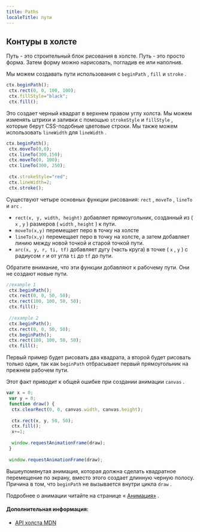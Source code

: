 ```yaml
---
title: Paths
localeTitle: пути
---
```

## Контуры в холсте

Путь - это строительный блок рисования в холсте. Путь - это просто форма. Затем форму можно нарисовать, погладив ее или наполнив.

Мы можем создавать пути использования с `beginPath` , `fill` и `stroke` .

```js
ctx.beginPath(); 
 ctx.rect(0, 0, 100, 100); 
 ctx.fillStyle="black"; 
 ctx.fill(); 
```

Это создает черный квадрат в верхнем правом углу холста. Мы можем изменять штрихи и заливки с помощью `strokeStyle` и `fillStyle` , которые берут CSS-подобные цветовые строки. Мы также можем использовать `lineWidth` для `lineWidth` .

```js
ctx.beginPath(); 
 ctx.moveTo(0,0); 
 ctx.lineTo(300,150); 
 ctx.moveTo(0, 100); 
 ctx.lineTo(300, 250); 
 
 ctx.strokeStyle="red"; 
 ctx.lineWidth=2; 
 ctx.stroke(); 
```

Существуют четыре основных функции рисования: `rect` , `moveTo` , `lineTo` и `arc` .

*   `rect(x, y, width, height)` добавляет прямоугольник, созданный из ( `x` , `y` ) размеров ( `width` , `height` ) к пути.
*   `moveTo(x,y)` перемещает перо в точку на холсте
*   `lineTo(x,y)` перемещает перо в точку на холсте, а затем добавляет линию между новой точкой и старой точкой пути.
*   `arc(x, y, r, ti, tf)` добавляет дугу (часть круга) в точке ( `x` , `y` ) с радиусом `r` и от угла `ti` до `tf` до пути.

Обратите внимание, что эти функции добавляют к рабочему пути. Они не создают новые пути.

```js
//example 1 
 ctx.beginPath(); 
 ctx.rect(0, 0, 50, 50); 
 ctx.rect(100, 100, 50, 50); 
 ctx.fill(); 
 
 //example 2 
 ctx.beginPath(); 
 ctx.rect(0, 0, 50, 50); 
 ctx.beginPath(); 
 ctx.rect(100, 100, 50, 50); 
 ctx.fill(); 
```

Первый пример будет рисовать два квадрата, а второй будет рисовать только один, так как `beginPath` отбрасывает первый прямоугольник на прежнем рабочем пути.

Этот факт приводит к общей ошибке при создании анимации `canvas` .

```js
var x = 0; 
 var y = 0; 
 function draw() { 
  ctx.clearRect(0, 0, canvas.width, canvas.height); 
 
  ctx.rect(x, y, 50, 50); 
  ctx.fill(); 
  x+=1; 
 
  window.requestAnimationFrame(draw); 
 } 
 
 window.requestAnimationFrame(draw); 
```

Вышеупомянутая анимация, которая должна сделать квадратное перемещение по экрану, вместо этого создает длинную черную полосу. Причина в том, что `beginPath` не вызывается внутри цикла `draw` .

Подробнее о анимации читайте на странице « [Анимация»](/articles/canvas/animation-in-canvas/) .

#### Дополнительная информация:

*   [API холста MDN](https://developer.mozilla.org/en-US/docs/Web/API/Canvas_API)
